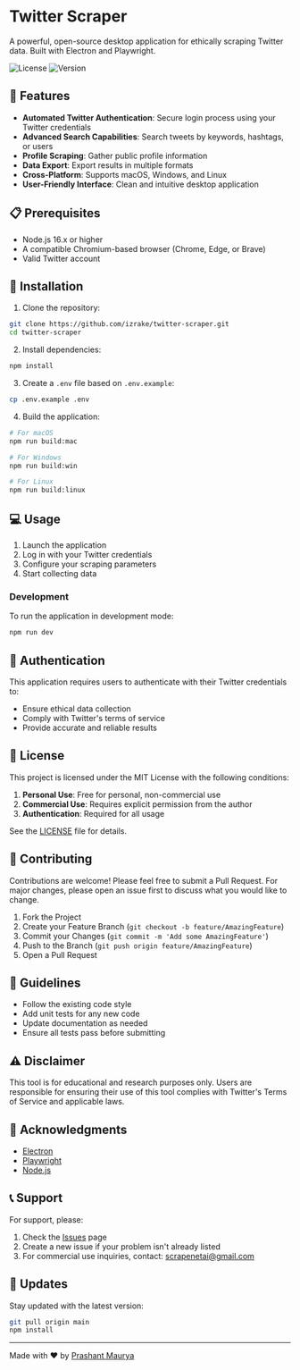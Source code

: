 # Twitter Scraper

A powerful, open-source desktop application for ethically scraping Twitter data. Built with Electron and Playwright.

![License](https://img.shields.io/badge/license-MIT-blue.svg)
![Version](https://img.shields.io/badge/version-1.0.0-green.svg)

## 🚀 Features

- **Automated Twitter Authentication**: Secure login process using your Twitter credentials
- **Advanced Search Capabilities**: Search tweets by keywords, hashtags, or users
- **Profile Scraping**: Gather public profile information
- **Data Export**: Export results in multiple formats
- **Cross-Platform**: Supports macOS, Windows, and Linux
- **User-Friendly Interface**: Clean and intuitive desktop application

## 📋 Prerequisites

- Node.js 16.x or higher
- A compatible Chromium-based browser (Chrome, Edge, or Brave)
- Valid Twitter account

## 🔧 Installation

1. Clone the repository:
```bash
git clone https://github.com/izrake/twitter-scraper.git
cd twitter-scraper
```

2. Install dependencies:
```bash
npm install
```

3. Create a `.env` file based on `.env.example`:
```bash
cp .env.example .env
```

4. Build the application:
```bash
# For macOS
npm run build:mac

# For Windows
npm run build:win

# For Linux
npm run build:linux
```

## 💻 Usage

1. Launch the application
2. Log in with your Twitter credentials
3. Configure your scraping parameters
4. Start collecting data

### Development

To run the application in development mode:

```bash
npm run dev
```

## 🔐 Authentication

This application requires users to authenticate with their Twitter credentials to:
- Ensure ethical data collection
- Comply with Twitter's terms of service
- Provide accurate and reliable results

## 📄 License

This project is licensed under the MIT License with the following conditions:

1. **Personal Use**: Free for personal, non-commercial use
2. **Commercial Use**: Requires explicit permission from the author
3. **Authentication**: Required for all usage

See the [LICENSE](LICENSE) file for details.

## 🤝 Contributing

Contributions are welcome! Please feel free to submit a Pull Request. For major changes, please open an issue first to discuss what you would like to change.

1. Fork the Project
2. Create your Feature Branch (`git checkout -b feature/AmazingFeature`)
3. Commit your Changes (`git commit -m 'Add some AmazingFeature'`)
4. Push to the Branch (`git push origin feature/AmazingFeature`)
5. Open a Pull Request

## 📝 Guidelines

- Follow the existing code style
- Add unit tests for any new code
- Update documentation as needed
- Ensure all tests pass before submitting

## ⚠️ Disclaimer

This tool is for educational and research purposes only. Users are responsible for ensuring their use of this tool complies with Twitter's Terms of Service and applicable laws.

## 🙏 Acknowledgments

- [Electron](https://www.electronjs.org/)
- [Playwright](https://playwright.dev/)
- [Node.js](https://nodejs.org/)

## 📞 Support

For support, please:
1. Check the [Issues](https://github.com/izrake/twitter-scraper/issues) page
2. Create a new issue if your problem isn't already listed
3. For commercial use inquiries, contact: scrapenetai@gmail.com

## 🔄 Updates

Stay updated with the latest version:
```bash
git pull origin main
npm install
```

---
Made with ❤️ by [Prashant Maurya](https://github.com/izrake)